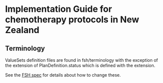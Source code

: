 
# Implementation Guide for chemotherapy protocols in New Zealand


## Terminology
ValueSets definition files are found in fsh/terminology with the exception of the extension of PlanDefinition.status which is defined with the extension.

See the [FSH spec](https://build.fhir.org/ig/HL7/fhir-shorthand/reference.html#defining-value-sets) for details about how to change these.
